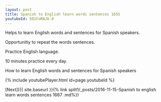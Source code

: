 ```yaml
---
layout: post
title: Spanish to English learn words sentences 1655 
youtubeId: 5O1FoMAJk-0
---
```

 
 
Helps to learn English words and sentences for Spanish speakers.

Opportunitiy to repeat the words sentences. 

Practice English language. 
 
10 minutes practice every day. 
 
How to learn English words and sentences for Spanish speakers 
 
{% include youtubePlayer.html id=page.youtubeId %}
 
 
[Next]({{ site.baseurl }}{% link  split1/_posts/2016-11-15-Spanish to english learn words sentences 1667 .md%})
 
